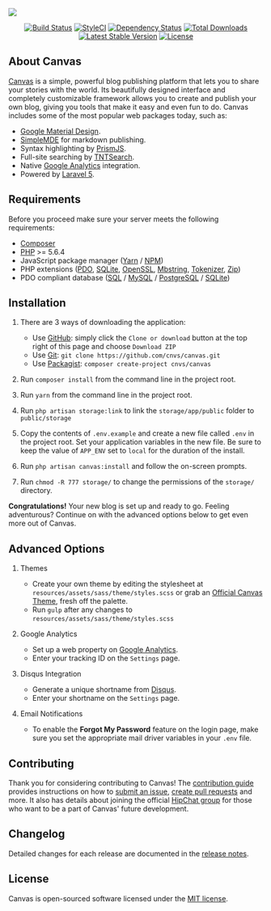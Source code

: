 <a href="http://canvas.toddaustin.io"><img src="https://github.com/austintoddj/canvas/blob/master/public/assets/images/gh-readme.jpg?raw=true"></a>

<p align="center">
    <a href="https://travis-ci.org/austintoddj/canvas"><img src="https://travis-ci.org/austintoddj/canvas.svg?branch=master" alt="Build Status"></a>
    <a href="https://styleci.io/repos/52815899"><img src="https://styleci.io/repos/52815899/shield?style=flat&branch=master" alt="StyleCI"></a>
    <a href='https://www.versioneye.com/user/projects/583f066ec68b12000e89433a'><img src='https://www.versioneye.com/user/projects/583f066ec68b12000e89433a/badge.svg?style=flat' alt="Dependency Status" /></a>
    <a href="https://packagist.org/packages/cnvs/canvas"><img src="https://poser.pugx.org/cnvs/canvas/downloads" alt="Total Downloads"></a> 
    <a href="https://packagist.org/packages/cnvs/canvas"><img src="https://poser.pugx.org/cnvs/canvas/v/stable" alt="Latest Stable Version"></a>
    <a href="https://github.com/cnvs/canvas/blob/master/LICENSE"><img src="https://poser.pugx.org/cnvs/canvas/license" alt="License"></a>
</p>

## About Canvas

[Canvas](http://canvas.toddaustin.io) is a simple, powerful blog publishing platform that lets you to share your stories with the world. Its beautifully designed interface and completely customizable framework allows you to create and publish your own blog, giving you tools that make it easy and even fun to do. Canvas includes some of the most popular web packages today, such as:

* [Google Material Design](https://material.google.com).
* [SimpleMDE](https://simplemde.com) for markdown publishing.
* Syntax highlighting by [PrismJS](http://prismjs.com).
* Full-site searching by [TNTSearch](https://github.com/teamtnt/laravel-scout-tntsearch-driver).
* Native [Google Analytics](https://www.google.com/analytics/#?modal_active=none) integration.
* Powered by [Laravel 5](https://laravel.com).

## Requirements

Before you proceed make sure your server meets the following requirements:

- [Composer](https://getcomposer.org/)
- [PHP](https://php.net/) >= 5.6.4
- JavaScript package manager ([Yarn](https://yarnpkg.com/) / [NPM](https://www.npmjs.com))
- PHP extensions ([PDO](http://php.net/manual/en/book.pdo.php), [SQLite](http://php.net/manual/en/book.sqlite.php), [OpenSSL](http://php.net/manual/en/book.openssl.php), [Mbstring](http://php.net/manual/en/book.mbstring.php), [Tokenizer](http://php.net/manual/en/book.tokenizer.php), [Zip](http://php.net/manual/en/book.zip.php))
- PDO compliant database ([SQL](https://www.microsoft.com/en-us/sql-server/) / [MySQL](https://www.mysql.com) / [PostgreSQL](https://www.postgresql.org) / [SQLite](https://www.sqlite.org))

## Installation

1. There are 3 ways of downloading the application:
    * Use [GitHub](https://github.com): simply click the `Clone or download` button at the top right of this page and choose `Download ZIP`
    * Use [Git](https://git-scm.com): `git clone https://github.com/cnvs/canvas.git`
    * Use [Packagist](https://packagist.org): `composer create-project cnvs/canvas`

2. Run `composer install` from the command line in the project root.
3. Run `yarn` from the command line in the project root.
4. Run `php artisan storage:link` to link the `storage/app/public` folder to `public/storage`
5. Copy the contents of `.env.example` and create a new file called `.env` in the project root. Set your application variables in the new file. Be sure to keep the value of `APP_ENV` set to `local` for the duration of the install.
6. Run `php artisan canvas:install` and follow the on-screen prompts.
7. Run `chmod -R 777 storage/` to change the permissions of the `storage/` directory.

**Congratulations!** Your new blog is set up and ready to go. Feeling adventurous? Continue on with the advanced options below to get even more out of Canvas.

## Advanced Options

1. Themes
    * Create your own theme by editing the stylesheet at `resources/assets/sass/theme/styles.scss` or grab an [Official Canvas Theme](https://github.com/cnvs/palette), fresh off the palette.
    * Run `gulp` after any changes to `resources/assets/sass/theme/styles.scss`

2. Google Analytics
    * Set up a web property on [Google Analytics](https://www.google.com/analytics/#?modal_active=none).
    * Enter your tracking ID on the `Settings` page.

3. Disqus Integration
    * Generate a unique shortname from [Disqus](https://help.disqus.com/customer/portal/articles/466208-what-s-a-shortname-).
    * Enter your shortname on the `Settings` page.

4. Email Notifications
    * To enable the **Forgot My Password** feature on the login page, make sure you set the appropriate mail driver variables in your `.env` file.

## Contributing

Thank you for considering contributing to Canvas! The [contribution guide](https://github.com/cnvs/canvas/blob/master/CONTRIBUTING.md) provides instructions on how to [submit an issue](https://github.com/cnvs/canvas/issues), [create pull requests](https://github.com/cnvs/canvas/pulls) and more. It also has details about joining the official [HipChat group](https://canvas-chat.hipchat.com) for those who want to be a part of Canvas' future development.

## Changelog

Detailed changes for each release are documented in the [release notes](https://github.com/cnvs/canvas/releases).

## License

Canvas is open-sourced software licensed under the [MIT license](https://github.com/cnvs/canvas/blob/master/LICENSE).
